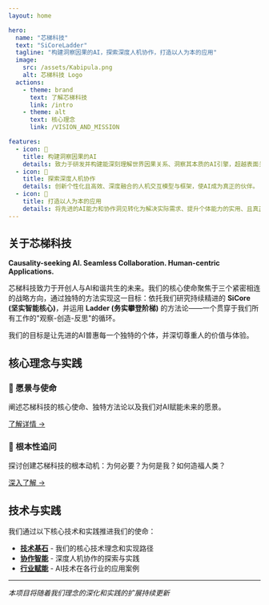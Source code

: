 ```yaml
---
layout: home

hero:
  name: "芯梯科技"
  text: "SiCoreLadder"
  tagline: "构建洞察因果的AI，探索深度人机协作，打造以人为本的应用"
  image:
    src: /assets/Kabipula.png
    alt: 芯梯科技 Logo
  actions:
    - theme: brand
      text: 了解芯梯科技
      link: /intro
    - theme: alt
      text: 核心理念
      link: /VISION_AND_MISSION

features:
  - icon: 🧠
    title: 构建洞察因果的AI
    details: 致力于研发并构建能深刻理解世界因果关系、洞察其本质的AI引擎，超越表面关联，追求真实洞察，以此作为一切创新的技术基石。
  - icon: 🤝
    title: 探索深度人机协作
    details: 创新个性化且高效、深度融合的人机交互模型与框架，使AI成为真正的伙伴。
  - icon: 👥
    title: 打造以人为本的应用
    details: 将先进的AI能力和协作洞见转化为解决实际需求、提升个体能力的实用、且真正以人为中心的AI应用。
---
```


## 关于芯梯科技

**Causality-seeking AI. Seamless Collaboration. Human-centric Applications.**

芯梯科技致力于开创人与AI和谐共生的未来。我们的核心使命聚焦于三个紧密相连的战略方向，通过独特的方法实现这一目标：依托我们研究持续精进的 **SiCore (坚实智能核心)**，并运用 **Ladder (务实攀登阶梯)** 的方法论——一个贯穿于我们所有工作的"观察-创造-反思"的循环。

我们的目标是让先进的AI普惠每一个独特的个体，并深切尊重人的价值与体验。

## 核心理念与实践

<div class="card-container">
  <div class="card">
    <h3>🎯 愿景与使命</h3>
    <p>阐述芯梯科技的核心使命、独特方法论以及我们对AI赋能未来的愿景。</p>
    <a href="/VISION_AND_MISSION">了解详情 →</a>
  </div>
  <div class="card">
    <h3>💭 根本性追问</h3>
    <p>探讨创建芯梯科技的根本动机：为何必要？为何是我？如何造福人类？</p>
    <a href="/FOUNDATIONAL_QUESTIONS">深入了解 →</a>
  </div>
</div>

## 技术与实践

我们通过以下核心技术和实践推进我们的使命：

- **[技术基石](./core_technology.md)** - 我们的核心技术理念和实现路径
- **[协作智能](./projects/human_collaboration.md)** - 深度人机协作的探索与实践
- **[行业赋能](./solutions/industry-cases.md)** - AI技术在各行业的应用案例

---

*本项目将随着我们理念的深化和实践的扩展持续更新* 